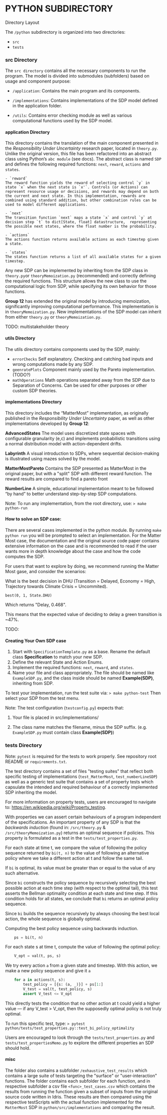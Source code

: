 # PYTHON SUBDIRECTORY
Directory Layout

The `/python` subdirectory is organized into two directories:

- `src`
- `tests`

### src Directory

The `src directory` contains all the necessary components to run the program. The model is divided into submodules (subfolders) based on usage and component purpose:

- `/application`: Contains the main program and its components.

- `/implementations`: Contains implementations of the SDP model defined in the application folder.
- `/utils`: Contains error checking module as well as various computational functions used by the SDP model.

#### application Directory

This directory contains the translation of the main component presented in the *Responsibility Under Uncertainty* research paper, located in `theory.py`. Unlike the original version, this file has been refactored into an abstract class using Python’s `abc module` (see docs). The abstract class is named `SDP` and defines the following required functions: `next`, `reward`, `actions` and `states`.


    - `reward` 
    The reward function yields the reward of selecting control `y` in state `x` when the next state is `x'`. Controls (or Actions) can represent resource usage or decisions, and rewards may depend on both the current and next state. In this implementation, rewards are combined using standard addition, but other combination rules can be used to model different applications.

    - `next`
    The transition function `next` maps a state `x` and control `y` at decision step `t` to dict[State, float] datastructure,  representing the possible next states, where the float number is the probability. 

    - `actions`
    The actions function returns available actions as each timestep given a state. 

    - `states`
    The states function returns a list of all available states for a given timestep.

Any new SDP can be implemented by inheriting from the SDP class in `theory.py`or `theoryMemoization.py` (recommended) and correctly defining the required functions. This structure allows the new class to use the computational logic from SDP, while specifying its own behavior for those functions.

**Group 12** has extended the original model by introducing memoization, significantly improving computational performance. This implementation is in `theoryMemoization.py`. New implementations of the SDP model can inherit from either `theory.py` or `theoryMemoization.py`.


TODO: multistakeholder theory


#### utils Directory
The utils directory contains components used by the SDP, mainly:
- `errorChecks`
Self explanatory. Checking and catching bad inputs and wrong computations made by any SDP.
- `geenratePlots`
Component mainly used by the Pareto implementation.  (TODO?)
- `mathOperations`
Math operations separated away from the SDP due to Separation of Concerns. Can be used for other purposes or other custom SDP theories.


#### implementations Directory

This directory includes the “MatterMost” implementation, as originally published in the *Responsibility Under Uncertainty* paper, as well as other implementations developed by **Group 12**:


**AdvancedStates**
The model uses discretized state spaces with configurable granularity (e,c) and implements probabilistic transitions using a normal distribution model with action-dependent drifts.

**Labyrinth**
A visual introduction to SDPs, where sequential decision-making is illustrated using mazes solved by the model.

**MatterMostPareto**
Contains the SDP presented as MatterMost in the original paper, but with a "split" SDP with different reward function. The reward results are compared to find a pareto front

**NumberLine**
A simple, educational implementation meant to be followed “by hand” to better understand step-by-step SDP computations.

Note: To run any implementation, from the root directory, use:
    `> make python-run`


#### How to solve an SDP case:

There are several cases implemented in the python module. By running `make python run` you will be prompted to select an implementation.
For the Matter Most case, the documentation and the original source code paper contains extensive information on the case and is recommended to read if the user wants more in depth knowledge about the case and how the code computes the SDP.

For users that want to explore by doing, we recommend running the Matter Most gase, and consider the scenarios:

What is the best decision in DHU (Transition = Delayed, Economy = High, Trajectory towards Climate Crisis = Uncommited).

`best(0, 1, State.DHU)`

Which returns "Delay, 0.468".

This means that the expected value of deciding to delay a green transition is ~47%.

TODO:







#### Creating Your Own SDP case

1. Start with `SpecificationTemplate.py` as a base. Rename the default class **Specification** to match your new SDP.
2. Define the relevant State and Action Enums.
3. Implement the required functions: `next`, `reward`, and `states`.
4. Name your file and class appropriately. The file should be named like `ExampleSDP.py`, and the class inside should be named **Example(SDP)**, inheriting from SDP.

To test your implementation, run the test suite via:
`> make python-test`
Then select your SDP from the test menu.

Note: The test configuration (`testconfig.py`) expects that:

1. Your file is placed in src/implementations/

2. The class name matches the filename, minus the SDP suffix. (e.g. `ExampleSDP.py` must contain class **Example(SDP)**)

### tests Directory
Note: `pytest` is required for the tests to work properly. See repository root README or `requirements.txt`.

The test directory contains a set of files "testing suites" that reflect both specific testing of implementations (`test_MatterMost`, `test_numberLineSDP`) as well as a generic test suite that contains a set of property tests which capsulate the intended and required behaviour of a correctly implemented SDP inheriting the model.

For more information on property tests, users are encouraged to navigate to: https://en.wikipedia.org/wiki/Property_testing.

With properties we can assert certain behaviours of a program independent of the specifications. An important property of any SDP is that the *backwards induction* (found in: `/src/theory.py` & `/src/theoryMemoization.py`) returns an optimal sequence if policies. This property is formulated as a test in the `tests/test_properties.py`. 

For each state at time t, we compare the value of following the policy sequence returned by `bi(t, n)` to the value of following an alternative policy where we take a different action at t and follow the same tail. 

If `bi` is optimal, its value must be greater than or equal to the value of any such alternative.

Since `bi` constructs the policy sequence by recursively selecting the best possible action at each time step (with respect to the optimal tail), this test asserts the Bellman optimality condition at each state and time step. If this condition holds for all states, we conclude that `bi` returns an optimal policy sequence.

Since `bi` builds the sequence recursively by always choosing the best local action, the whole sequence is globally optimal.

Computing the best policy sequence using backwards induction.
```python
    ps = bi(t, n)
```
For each state s at time t, compute the value of following the optimal policy:
```python
    V_opt = val(t, ps, s)
```
We try every action `a` from a given state and timestep. With this action, we make a new policy sequence and give it `a`

```python
    for a in actions(t, s):
        test_policy = [{s: (a, _)}] + ps[1:]
        V_test = val(t, test_policy, s)
        assert V_test <= V_opt
```

This directly tests the condition that no other action at t could yield a higher value — if any V_test > V_opt, then the supposedly optimal policy is not truly optimal.

To run this specific test, type:
 `> pytest python/tests/test_properties.py::test_bi_policy_optimality`

Users are encouraged to look through the `tests/test_properties.py` and `tests/test_propertiesMemo.py` to explore the different properties an SDP should hold.


#### misc

The folder also contains a subfolder `/exhaustive_test_results` which contains a large suite of tests targeting the "surface" or "user-interaction" functions. The folder contains each subfolder for each function, and in respective subfolder a csv file `<func>_test_cases.csv` which contains the results from running the function given a subset of inputs from the original source code written in Idris. These results are then compared using the respective testScripts with the actual function implemented for the `MatterMost` SDP in `python/src/implementations` and comparing the result.